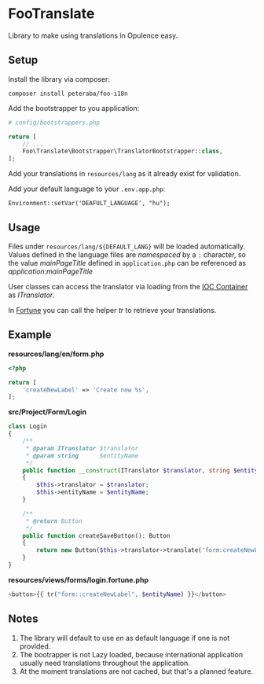 FooTranslate
============

Library to make using translations in Opulence easy.


Setup
-----

Install the library via composer:

```
composer install peteraba/foo-i18n
```

Add the bootstrapper to you application:
```php
# config/bootstrappers.php

return [
    // ...
    Foo\Translate\Bootstrapper\TranslatorBootstrapper::class,
];
```

Add your translations in `resources/lang` as it already exist for validation.

Add your default language to your `.env.app.php`:
```
Environment::setVar('DEAFULT_LANGUAGE', "hu");
```


Usage
-----

Files under `resources/lang/${DEFAULT_LANG}` will be loaded automatically. Values defined in the language files are
_namespaced_ by a `:` character, so the value *mainPageTitle* defined in `application.php` can be referenced as *application:mainPageTitle*

User classes can access the translator via loading from the [IOC Container](https://www.opulencephp.com/docs/1.0/ioc-container) as *ITranslator*.

In [Fortune](https://www.opulencephp.com/docs/1.0/view-fortune) you can call the helper *tr* to retrieve your translations.


Example
-------

**resources/lang/en/form.php**
```php
<?php

return [
    'createNewLabel' => 'Create new %s',
];
```

**src/Project/Form/Login**
```php
class Login
{
    /**
     * @param ITranslator $translator
     * @param string      $entityName
     */
    public function __construct(ITranslator $translator, string $entityName)
    {
        $this->translator = $translator;
        $this->entityName = $entityName;
    }

    /**
     * @return Button
     */
    public function createSaveButton(): Button
    {
        return new Button($this->translator->translate('form:createNewLabel', $this->entityName));
    }
}
```

**resources/views/forms/login.fortune.php**
```php
<button>{{ tr("form::createNewLabel", $entityName) }}</button>
```


Notes
-----

1. The library will default to use *en* as default language if one is not provided.
2. The bootrapper is not Lazy loaded, because international application usually need translations throughout the application.
3. At the moment translations are not cached, but that's a planned feature.

